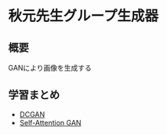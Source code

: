 # 秋元先生グループ生成器

## 概要
GANにより画像を生成する

## 学習まとめ
- [DCGAN](memo.md)
- [Self-Attention GAN](results/self_attention/README.md)
